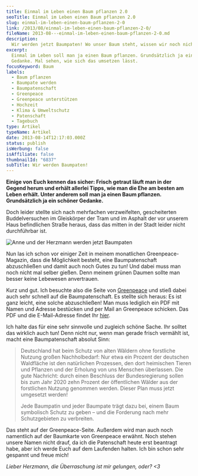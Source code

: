 ```yaml
---
title: Einmal im Leben einen Baum pflanzen 2.0
seoTitle: Einmal im Leben einen Baum pflanzen 2.0
slug: einmal-im-leben-einen-baum-pflanzen-2-0
link: /2013/08/einmal-im-leben-einen-baum-pflanzen-2-0/
fileName: 2013-08---einmal-im-leben-einen-baum-pflanzen-2-0.md
description:
  Wir werden jetzt Baumpaten! Wo unser Baum steht, wissen wir noch nicht
excerpt:
  Einmal im Leben soll man ja einen Baum pflanzen. Grundsätzlich ja ein schöner
  Gedanke. Mal sehen, wie sich das umsetzen lässt.
focusKeyword: Baum
labels:
  - Baum pflanzen
  - Baumpate werden
  - Baumpatenschaft
  - Greenpeace
  - Greenpeace unterstützen
  - Hochzeit
  - Klima & Umweltschutz
  - Patenschaft
  - Tagebuch
type: Artikel
typeName: Artikel
date: 2013-08-14T12:17:03.000Z
status: publish
isWerbung: false
isAffiliate: false
thumbnailId: "6837"
subTitle: Wir werden Baumpaten!
---
```


<strong>Einige von Euch kennen das sicher: Frisch getraut läuft man in der
Gegend herum und erhält allerlei Tipps, wie man die Ehe am besten am Leben
erhält. Unter anderem soll man ja einen Baum pflanzen. Grundsätzlich ja ein
schöner Gedanke.</strong>

Doch leider stellte sich nach mehrfachen verzweifelten, gescheiterten
Buddelversuchen im Gleiskörper der Tram und im Asphalt der vor unserem Haus
befindlichen Straße heraus, dass das mitten in der Stadt leider nicht
durchführbar ist.

![Anne und der Herzmann werden jetzt Baumpaten](http://cardamonchai.files.wordpress.com/2013/08/foto.jpg?w=300 "Anne und der Herzmann werden jetzt Baumpaten")

Nun las ich schon vor einiger Zeit in meinem monatlichen Greenpeace-Magazin,
dass die Möglichkeit besteht, eine Baumpatenschaft abzuschließen und damit auch
noch Gutes zu tun! Und dabei muss man noch nicht mal selber gießen. Denn meinem
grünen Daumen sollte man besser keine Lebewesen anvertrauen.

Kurz und gut. Ich besuchte also die Seite von
<a title="Greenpeace" href="http://www.greenpeace.de/" target="_blank" rel="noopener">Greenpeace</a>
und stieß dabei auch sehr schnell auf die Baumpatenschaft. Es stellte sich
heraus: Es ist ganz leicht, eine solche abzuschließen! Man muss lediglich ein
PDF mit Namen und Adresse bestücken und per Mail an Greenpeace schicken. Das PDF
und die E-Mail-Adresse findet Ihr
<a title="Baumpatenschaft" href="http://www.greenpeace.de/themen/waelder/urwaldschutzgebiete/artikel/baumpatenschaften/" target="_blank" rel="noopener">hier</a>.

Ich halte das für eine sehr sinnvolle und zugleich schöne Sache. Ihr solltet das
wirklich auch tun! Denn nicht nur, wenn man gerade frisch vermählt ist, macht
eine Baumpatenschaft absolut Sinn:

<blockquote>Deutschland hat beim Schutz von alten Wäldern ohne forstliche Nutzung großen Nachholbedarf: Nur etwa ein Prozent der deutschen Waldfläche ist den natürlichen Prozessen, den dort heimischen Tieren und Pflanzen und der Erholung von uns Menschen überlassen. Die gute Nachricht: durch einen Beschluss der Bundesregierung sollen bis zum Jahr 2020 zehn Prozent der öffentlichen Wälder aus der forstlichen Nutzung genommen werden. Dieser Plan muss jetzt umgesetzt werden!

Jede Baumpatin und jeder Baumpate trägt dazu bei, einem Baum symbolisch Schutz
zu geben – und die Forderung nach mehr Schutzgebieten zu
verbreiten.</blockquote>

Das steht auf der Greenpeace-Seite. Außerdem wird man auch noch namentlich auf
der Baumkarte von Greenpeace erwähnt. Noch stehen unsere Namen nicht drauf, da
ich die Patenschaft heute erst beantragt habe, aber ich werde Euch auf dem
Laufenden halten. Ich bin schon sehr gespannt und freue mich!

<em>Lieber Herzmann, die Überraschung ist mir gelungen, oder? &lt;3</em>

